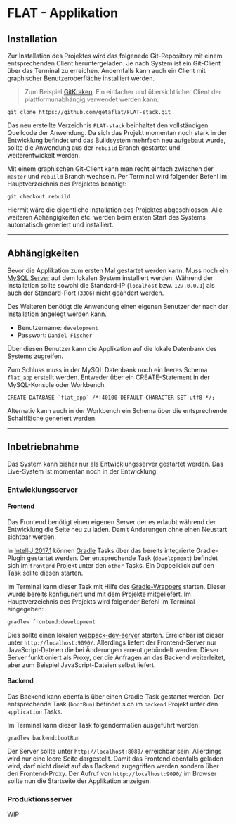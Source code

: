 # FLAT - Applikation

## Installation

Zur Installation des Projektes wird das folgenede Git-Repository mit einem entsprechenden Client heruntergeladen.
Je nach System ist ein Git-Client über das Terminal zu erreichen. Andernfalls kann auch ein Client mit graphischer Benutzeroberfläche installiert werden.

> Zum Beispiel [GitKraken](https://www.gitkraken.com/download). Ein einfacher und übersichtlicher Client der plattformunabhängig verwendet werden kann.

```
git clone https://github.com/getaflat/FLAT-stack.git
```

Das neu erstellte Verzeichnis `FLAT-stack` beinhaltet den vollständigen Quellcode der Anwendung.
Da sich das Projekt momentan noch stark in der Entwicklung befindet und das Buildsystem mehrfach neu aufgebaut wurde,
sollte die Anwendung aus der `rebuild` Branch gestartet und weiterentwickelt werden.

Mit einem graphischen Git-Client kann man recht einfach zwischen der `master` und `rebuild` Branch wechseln.
Per Terminal wird folgender Befehl im Hauptverzeichnis des Projektes benötigt:

```
git checkout rebuild
```

Hiermit wäre die eigentliche Installation des Projektes abgeschlossen. Alle weiteren Abhängigkeiten etc. werden beim ersten Start des Systems automatisch generiert und installiert.

___

## Abhängigkeiten

Bevor die Applikation zum ersten Mal gestartet werden kann. Muss noch ein [MySQL Server](https://dev.mysql.com/downloads/mysql/) auf dem lokalen System installiert werden.
Während der Installation sollte sowohl die Standard-IP (`localhost` bzw. `127.0.0.1`) als auch der Standard-Port (`3306`) nicht geändert werden.

Des Weiteren benötigt die Anwendung einen eigenen Benutzer der nach der Installation angelegt werden kann.

* Benutzername: `development`
* Passwort: `Daniel Fischer`

Über diesen Benutzer kann die Applikation auf die lokale Datenbank des Systems zugreifen.

Zum Schluss muss in der MySQL Datenbank noch ein leeres Schema `flat_app` erstellt werden.
Entweder über ein CREATE-Statement in der MySQL-Konsole oder Workbench.

```
CREATE DATABASE `flat_app` /*!40100 DEFAULT CHARACTER SET utf8 */;
```

Alternativ kann auch in der Workbench ein Schema über die entsprechende Schaltfläche generiert werden.

___

## Inbetriebnahme

Das System kann bisher nur als Entwicklungsserver gestartet werden. Das Live-System ist momentan noch in der Entwicklung.

### Entwicklungsserver

#### Frontend

Das Frontend benötigt einen eigenen Server der es erlaubt während der Entwicklung die Seite neu zu laden.
Damit Änderungen ohne einen Neustart sichtbar werden.

In [IntelliJ 2017.1](https://www.jetbrains.com/idea/download/) können [Gradle](https://gradle.org/) Tasks über das bereits integrierte Gradle-Plugin gestartet werden.
Der entsprechende Task (`development`) befindet sich im `frontend` Projekt unter den `other` Tasks. Ein Doppelklick auf den Task sollte diesen starten.

Im Terminal kann dieser Task mit Hilfe des [Gradle-Wrappers](https://docs.gradle.org/current/userguide/gradle_wrapper.html) starten. Dieser wurde bereits konfiguriert und mit dem Projekte mitgeliefert.
Im Hauptverzeichnis des Projekts wird folgender Befehl im Terminal eingegeben:

```
gradlew frontend:development
```

Dies sollte einen lokalen [webpack-dev-server](https://webpack.github.io/docs/webpack-dev-server.html) starten. Erreichbar ist dieser unter `http://localhost:9090/`.
Allerdings liefert der Frontend-Server nur JavaScript-Dateien die bei Änderungen erneut gebündelt werden.
Dieser Server funktioniert als Proxy, der die Anfragen an das Backend weiterleitet, aber zum Beispiel JavaScript-Dateien selbst liefert.

#### Backend

Das Backend kann ebenfalls über einen Gradle-Task gestartet werden. Der entsprechende Task (`bootRun`) befindet sich im `backend` Projekt unter den `application` Tasks.

Im Terminal kann dieser Task folgendermaßen ausgeführt werden:

```
gradlew backend:bootRun
```

Der Server sollte unter `http://localhost:8080/` erreichbar sein. Allerdings wird nur eine leere Seite dargestellt.
Damit das Frontend ebenfalls geladen wird, darf nicht direkt auf das Backend zugegriffen werden sondern über den Frontend-Proxy.
Der Aufruf von `http://localhost:9090/` im Browser sollte nun die Startseite der Applikation anzeigen.

### Produktionsserver

WIP